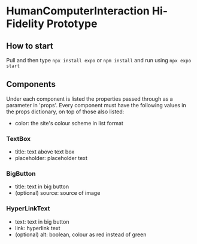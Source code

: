
# HumanComputerInteraction Hi-Fidelity Prototype

## How to start
Pull and then type `npx install expo` or `npm install` and run using `npx expo start`

## Components
Under each component is listed the properties passed through as a parameter in 'props'. Every component must have the following values in the props dictionary, on top of those also listed:
- color: the site's colour scheme in list format

### TextBox
- title: text above text box
- placeholder: placeholder text

### BigButton
- title: text in big button
- (optional) source: source of image


### HyperLinkText
- text: text in big button
- link: hyperlink text
- (optional) alt: boolean, colour as red instead of green